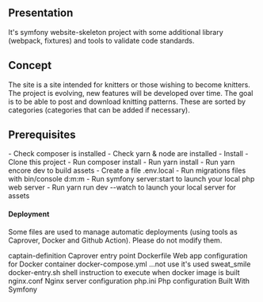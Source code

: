 <h2> Presentation </h2>
It's symfony website-skeleton project with some additional library (webpack, fixtures) and tools to validate code standards.

<h2> Concept </h2>
  The site is a site intended for knitters or those wishing to become knitters.
  The project is evolving, new features will be developed over time.
  The goal is to be able to post and download knitting patterns.
  These are sorted by categories (categories that can be added if necessary).

<h2> Prerequisites </h2>
  - Check composer is installed
  - Check yarn & node are installed
  - Install
  - Clone this project
  - Run composer install
  - Run yarn install
  - Run yarn encore dev to build assets
  - Create a file .env.local
  - Run migrations files with bin/console d:m:m
  - Run symfony server:start to launch your local php web server
  - Run yarn run dev --watch to launch your local server for assets


<h4> Deployment </h4>
Some files are used to manage automatic deployments (using tools as Caprover, Docker and Github Action). Please do not modify them.

captain-definition Caprover entry point
Dockerfile Web app configuration for Docker container
docker-compose.yml ...not use it's used sweat_smile
docker-entry.sh shell instruction to execute when docker image is built
nginx.conf Nginx server configuration
php.ini Php configuration
Built With
Symfony
